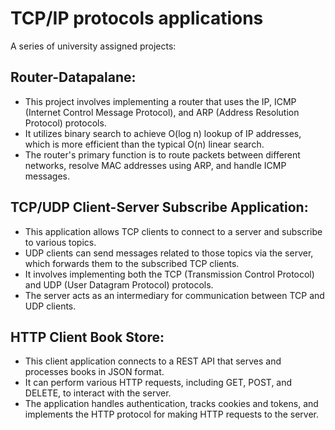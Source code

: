 # TCP/IP protocols applications

A series of university assigned projects:

## Router-Datapalane:
- This project involves implementing a router that uses the IP, ICMP (Internet Control Message Protocol), and ARP (Address Resolution Protocol) protocols.
- It utilizes binary search to achieve O(log n) lookup of IP addresses, which is more efficient than the typical O(n) linear search.
- The router's primary function is to route packets between different networks, resolve MAC addresses using ARP, and handle ICMP messages.

## TCP/UDP Client-Server Subscribe Application:
- This application allows TCP clients to connect to a server and subscribe to various topics.
- UDP clients can send messages related to those topics via the server, which forwards them to the subscribed TCP clients.
- It involves implementing both the TCP (Transmission Control Protocol) and UDP (User Datagram Protocol) protocols.
- The server acts as an intermediary for communication between TCP and UDP clients.

## HTTP Client Book Store:
- This client application connects to a REST API that serves and processes books in JSON format.
- It can perform various HTTP requests, including GET, POST, and DELETE, to interact with the server.
- The application handles authentication, tracks cookies and tokens, and implements the HTTP protocol for making HTTP requests to the server.

